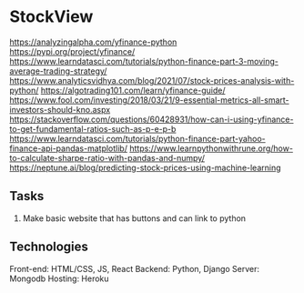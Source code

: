 # StockView
https://analyzingalpha.com/yfinance-python
https://pypi.org/project/yfinance/
https://www.learndatasci.com/tutorials/python-finance-part-3-moving-average-trading-strategy/ 
https://www.analyticsvidhya.com/blog/2021/07/stock-prices-analysis-with-python/
https://algotrading101.com/learn/yfinance-guide/
https://www.fool.com/investing/2018/03/21/9-essential-metrics-all-smart-investors-should-kno.aspx
https://stackoverflow.com/questions/60428931/how-can-i-using-yfinance-to-get-fundamental-ratios-such-as-p-e-p-b
https://www.learndatasci.com/tutorials/python-finance-part-yahoo-finance-api-pandas-matplotlib/
https://www.learnpythonwithrune.org/how-to-calculate-sharpe-ratio-with-pandas-and-numpy/
https://neptune.ai/blog/predicting-stock-prices-using-machine-learning

Tasks
--------------------------
1. Make basic website that has buttons and can link to python


Technologies
--------------------------
Front-end: HTML/CSS, JS, React
Backend: Python, Django
Server: Mongodb
Hosting: Heroku
